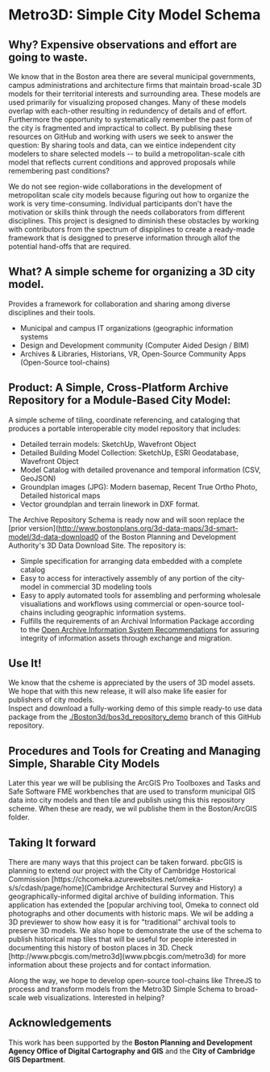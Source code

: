 # Metro3D: Simple City Model Schema
## Why? Expensive observations and effort are going to waste.
<p>We know that in the Boston area there are several municipal governments, campus administrations and architecture firms that maintain broad-scale 3D models for their territorial interests and surrounding area.  These models are used primarily for visualizing proposed changes.  Many of these models overlap with each-other resulting in redundency of details and of effort.  Furthermore the opportunity to systematically remember the past form of the city is fragmented and impractical to collect.  
By publising these resources on GitHub and working with users we seek to answer the question: By sharing tools and data, can we eintice independent city modelers to share selected models -- to build a metropolitan-scale cith model that reflects current conditions and approved proposals while remembering past conditions? 

We do not see region-wide collaborations in the development of metropolitan scale city models because figuring out how to organize the work is very time-consuming.  Individual participants don't have the motivation or skills think through the needs collaborators from different disciplines. This project is designed to diminish these obstacles by working with contributors from the spectrum of dispiplines to create a ready-made framework that is desiggned to preserve information through allof the potential hand-offs that are required. 
  
## What?  A simple scheme for organizing a 3D city model.  

Provides a framework for collaboration and sharing among diverse disciplines and their tools.

  * Municipal and campus IT organizations (geographic information systems
  * Design and Development community (Computer Aided Design / BIM)
  * Archives & Libraries, Historians, VR, Open-Source Community Apps  (Open-Source tool-chains) 

## Product: A Simple, Cross-Platform Archive Repository for a Module-Based City Model:</h2>
A simple scheme of tiling, coordinate referencing, and cataloging that produces a portable interoperable city model repository that includes:</p>
  * Detailed terrain models: SketchUp, Wavefront Object
   * Detailed Building Model Collection: SketchUp, ESRI Geodatabase, Wavefront Object
   * Model Catalog with detailed provenance and temporal information (CSV, GeoJSON) 
   * Groundplan images (JPG): Modern basemap, Recent True Ortho Photo, Detailed historical maps 
   * Vector groundplan and terrain linework in DXF format.

The Archive Repository Schema is ready now and will soon replace the [prior version](http://www.bostonplans.org/3d-data-maps/3d-smart-model/3d-data-download0 of the Boston Planning and Development Authority's 3D Data Download Site. The repository is:
   * Simple specification for arranging data embedded with a complete catalog 
   * Easy to access for interactively assembly of any portion of the city-model in commercial 3D modeling tools
   * Easy to apply automated tools for assembling and performing wholesale visualiations and workflows using commercial or open-source tool-chains including geographic information systems.
   * Fulfills the requirements of an Archival Information Package according to the [Open Archive Information System Recommendations](https://en.wikipedia.org/wiki/Open_Archival_Information_System) for assuring integrity of information assets through exchange and migration.  

## Use It!
We know that the csheme is appreciated by the users of 3D model assets.  We hope that with this new release, it will also make life easier for publishers of city models.   
Inspect and download a fully-working demo of this simple ready-to use data package from the [./Boston3d/bos3d_repository_demo](Boston3d/bos3d_repository_demo) branch of this GitHub repository.

## Procedures and Tools for Creating and Managing Simple, Sharable City Models  
Later this year we will be publising the ArcGIS Pro Toolboxes and Tasks and Safe Software FME workbenches that are used to transform municipal GIS data into city models and then tile and publish using this this repository scheme.  When these are ready, we wil  publishe them in the Boston/ArcGIS folder. 

## Taking It forward
<p>There are many ways that this project can be taken forward.  pbcGIS is planning  to extend our project with the City of Cambridge Hostorical Commission [https://chcomeka.azurewebsites.net/omeka-s/s/cdash/page/home](Cambridge Architectural Survey and History) a geographically-informed digital archive of building information.  This application has extended the [popular archiving tool, Omeka to connect old photographs and other documents with historic maps. We wil be adding a 3D previewer to show how easy it is for "traditional" archival tools to preserve 3D models.  We also hope to demonstrate the use of the schema to publish historical map tiles that will be useful for people interested in documenting this history of boston places in 3D.  Check [http://www.pbcgis.com/metro3d](www.pbcgis.com/metro3d) for more information about these projects and for contact information. 

Along the way, we hope to develop open-source tool-chains like ThreeJS to process and transform models from the Metro3D Simple Schema to broad-scale web visualizations.  Interested in helping?   

## Acknowledgements
This work has been supported by the **Boston Planning and Development Agency Office of Digital Cartography and GIS** and the **City of Cambridge GIS Department**. 
